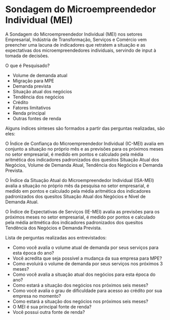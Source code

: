 # Sondagem do Microempreendedor Individual (MEI)

A Sondagem do Microempreendedor Individual (MEI) nos setores Empresarial, Indústria de Transformação, Serviços e Comércio vem preencher uma lacuna de indicadores que retratem a situação e as expectativas dos microempreendedores individuais, servindo de input à tomada de decisões.

O que é Pesquisado?

- Volume de demanda atual
- Migração para MPE
- Demanda prevista
- Situação atual dos negócios
- Tendência dos negócios
- Crédito 
- Fatores limitativos 
- Renda principal
- Outras fontes de renda

Alguns índices sínteses são formados a partir das perguntas realizadas, são eles:

O Índice de Confiança do Microempreendedor Individual (IC-MEI) avalia em conjunto a situação no próprio mês e as previsões para os próximos meses no setor empresarial, é medido em pontos e calculado pela média aritmética dos indicadores padronizados dos quesitos Situação Atual dos Negócios, Volume de Demanda Atual, Tendência dos Negócios e Demanda Prevista. 

O Índice da Situação Atual do Microempreendedor Individual (ISA-MEI) avalia a situação no próprio mês da pesquisa no setor empresarial, é medido em pontos e calculado pela média aritmética dos indicadores padronizados dos quesitos Situação Atual dos Negócios e Nível de Demanda Atual. 

O Índice de Expectativas de Serviços (IE-MEI) avalia as previsões para os próximos meses no setor empresarial, é medido por pontos e calculado pela média aritmética dos indicadores padronizados dos quesitos Tendência dos Negócios e Demanda Prevista. 

Lista de perguntas realizadas aos entrevistados: 

- Como você avalia o volume atual de demanda por seus serviços para esta época do ano?
- Você acredita que seja possível a mudança da sua empresa para MPE?
- Como evoluirá o volume de demanda por seus serviços nos próximos 3 meses?
- Como você avalia a situação atual dos negócios para esta época do ano?
- Como estará a situação dos negócios nos próximos seis meses?
- Como você avalia o grau de dificuldade para acesso ao crédito por sua empresa no momento?
- Como estará a situação dos negócios nos próximos seis meses?
- O MEI é sua principal fonte de renda?
- Você possui outra fonte de renda?

